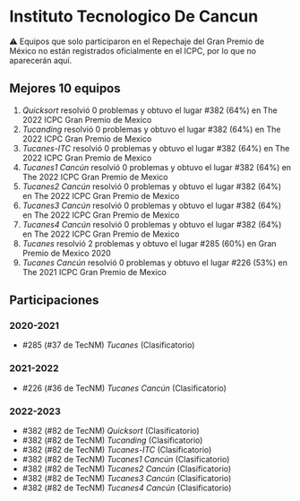 # Instituto Tecnologico De Cancun

:warning: Equipos que solo participaron en el Repechaje del Gran Premio de México no están registrados oficialmente en el ICPC, por lo que no aparecerán aquí.

## Mejores 10 equipos

1. _Quicksort_ resolvió 0 problemas y obtuvo el lugar #382 (64%) en The 2022 ICPC Gran Premio de Mexico
1. _Tucanding_ resolvió 0 problemas y obtuvo el lugar #382 (64%) en The 2022 ICPC Gran Premio de Mexico
1. _Tucanes-ITC_ resolvió 0 problemas y obtuvo el lugar #382 (64%) en The 2022 ICPC Gran Premio de Mexico
1. _Tucanes1 Cancún_ resolvió 0 problemas y obtuvo el lugar #382 (64%) en The 2022 ICPC Gran Premio de Mexico
1. _Tucanes2 Cancún_ resolvió 0 problemas y obtuvo el lugar #382 (64%) en The 2022 ICPC Gran Premio de Mexico
1. _Tucanes3 Cancún_ resolvió 0 problemas y obtuvo el lugar #382 (64%) en The 2022 ICPC Gran Premio de Mexico
1. _Tucanes4 Cancún_ resolvió 0 problemas y obtuvo el lugar #382 (64%) en The 2022 ICPC Gran Premio de Mexico
1. _Tucanes_ resolvió 2 problemas y obtuvo el lugar #285 (60%) en Gran Premio de Mexico 2020
1. _Tucanes Cancún_ resolvió 0 problemas y obtuvo el lugar #226 (53%) en The 2021 ICPC Gran Premio de Mexico

## Participaciones

### 2020-2021

- #285 (#37 de TecNM) _Tucanes_ (Clasificatorio)

### 2021-2022

- #226 (#36 de TecNM) _Tucanes Cancún_ (Clasificatorio)

### 2022-2023

- #382 (#82 de TecNM) _Quicksort_ (Clasificatorio)
- #382 (#82 de TecNM) _Tucanding_ (Clasificatorio)
- #382 (#82 de TecNM) _Tucanes-ITC_ (Clasificatorio)
- #382 (#82 de TecNM) _Tucanes1 Cancún_ (Clasificatorio)
- #382 (#82 de TecNM) _Tucanes2 Cancún_ (Clasificatorio)
- #382 (#82 de TecNM) _Tucanes3 Cancún_ (Clasificatorio)
- #382 (#82 de TecNM) _Tucanes4 Cancún_ (Clasificatorio)



